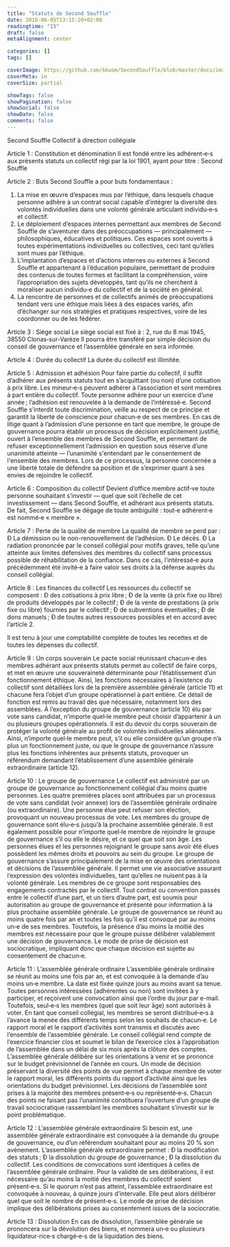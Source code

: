 ```yaml
---
title: "Statuts de Second Souffle"
date: 2018-06-05T13:15:20+02:00
readingtime: "15"
draft: false
metaAlignment: center

categories: []
tags: []

coverImage: https://github.com/kkuom/SecondSouffle/blob/master/docs/images/Post-header.jpg?raw=true
coverMeta: in
coverSize: partial

showTags: false
showPagination: false
showSocial: false
showDate: false
comments: false
---
```

Second Souffle
Collectif à direction collégiale


Article 1 : Constitution et dénomination
Il est fondé entre les adhérent‑e‑s aux présents statuts un collectif régi par la loi 1901, ayant pour
titre : Second Souffle


Article 2 : Buts
Second Souffle a pour buts fondamentaux :
1.	La mise en œuvre d’espaces mus par l’éthique, dans lesquels chaque personne adhère à un contrat social capable d’intégrer la diversité des volontés individuelles dans une volonté générale articulant individu‑e‑s et collectif.
2.	Le déploiement d’espaces internes permettant aux membres de Second Souffle de s’aventurer dans des préoccupations — principalement — philosophiques, éducatives et politiques. Ces espaces sont ouverts à toutes expérimentations individuelles ou collectives, ceci tant qu’elles sont mues par l’éthique.
3.	L’implantation d’espaces et d’actions internes ou externes à Second Souffle et appartenant à l’éducation populaire, permettant de produire des contenus de toutes formes et facilitant la compréhension, voire l’appropriation des sujets développés, tant qu’ils ne cherchent à moraliser aucun individu‑e du collectif et de la société en général.
4.	La rencontre de personnes et de collectifs animés de préoccupations tendant vers une éthique mais liées à des espaces variés, afin d’échanger sur nos stratégies et pratiques respectives, voire de les coordonner ou de les fédérer.


Article 3 : Siège social
Le siège social est fixé à : 2, rue du 8 mai 1945, 38550 Clonas‑sur‑Varèze
Il pourra être transféré par simple décision du conseil de gouvernance et l’assemblée générale en
sera informée.


Article 4 : Durée du collectif
La durée du collectif est illimitée.


Article 5 : Admission et adhésion
Pour faire partie du collectif, il suffit d’adhérer aux présents statuts tout en s’acquittant (ou non) d’une cotisation à prix libre. Les mineur‑e‑s peuvent adhérer à l’association et sont membres à part entière du collectif. Toute personne adhère pour un exercice d’une année ; l’adhésion est renouvelée à la demande de l’intéressé‑e.
Second Souffle s’interdit toute discrimination, veille au respect de ce principe et garantit la liberté de conscience pour chacun‑e de ses membres. En cas de litige quant à l’admission d’une personne en tant que membre, le groupe de gouvernance pourra établir un processus de décision explicitement justifié, ouvert à l’ensemble des membres de Second Souffle, et permettant de refuser exceptionnellement l’admission en question sous réserve d’une unanimité atteinte — l’unanimité s'entendant par le consentement de l'ensemble des membres. Lors de ce processus, la personne concernée a une liberté totale de défendre sa position et de s’exprimer quant à ses envies de rejoindre le collectif.

Article 6 : Composition du collectif
Devient d’office membre actif‑ve toute personne souhaitant s’investir — quel que soit l’échelle de cet investissement — dans Second Souffle, et adhérant aux présents statuts. De fait, Second Souffle se dégage de toute ambiguïté : tout‑e adhérent‑e est nommé‑e « membre ».


Article 7 : Perte de la qualité de membre
La qualité de membre se perd par :
Ð	La démission ou le non-renouvellement de l’adhésion.
Ð	Le décès.
Ð	La radiation prononcée par le conseil collégial pour motifs graves, telle qu’une atteinte aux limites défensives des membres du collectif sans processus possible de réhabilitation de la confiance. Dans ce cas, l’intéressé‑e aura précédemment été invité‑e à faire valoir ses droits à la défense auprès du conseil collégial.

Article 8 : Les finances du collectif
Les ressources du collectif se composent :
Ð	des cotisations à prix libre ;
Ð	de la vente (à prix fixe ou libre) de produits développés par le collectif ;
Ð	de la vente de prestations (à prix fixe ou libre) fournies par le collectif ;
Ð	de subventions éventuelles ;
Ð	de dons manuels ;
Ð	de toutes autres ressources possibles et en accord avec l’article 2.

Il est tenu à jour une comptabilité complète de toutes les recettes et de toutes les dépenses du collectif.


Article 9 : Un corps souverain
Le pacte social réunissant chacun‑e des membres adhérant aux présents statuts permet au collectif de faire corps, et met en œuvre une souveraineté déterminante pour l’établissement d’un fonctionnement éthique. Ainsi, les fonctions nécessaires à l’existence du collectif sont détaillées lors de la première assemblée générale (article 11) et chacune fera l’objet d’un groupe opérationnel à part entière. Ce détail de fonction est remis au travail dès que nécessaire, notamment lors des assemblées. À l’exception du groupe de gouvernance (article 10) élu par vote sans candidat, n’importe quel‑le membre peut choisir d’appartenir à un ou plusieurs groupes opérationnels.
Il est du devoir du corps souverain de protéger la volonté générale au profit de volontés individuelles aliénantes. Ainsi, n’importe quel‑le membre peut, s’il ou elle considère qu’un groupe n’a plus un fonctionnement juste, ou que le groupe de gouvernance n’assure plus les fonctions inhérentes aux présents statuts, provoquer un référendum demandant l’établissement d’une assemblée générale extraordinaire (article 12).


Article 10 : Le groupe de gouvernance
Le collectif est administré par un groupe de gouvernance au fonctionnement collégial d’au moins quatre personnes. Les quatre premières places sont attribuées par un processus de vote sans candidat (voir annexe) lors de l’assemblée générale ordinaire (ou extraordinaire). Une personne élue peut refuser son élection, provoquant un nouveau processus de vote. Les membres du groupe de gouvernance sont élu‑e‑s jusqu’à la prochaine assemblée générale.
Il est également possible pour n’importe quel‑le membre de rejoindre le groupe de gouvernance s’il ou elle le désire, et ce quel que soit son âge. Les personnes élues et les personnes rejoignant le groupe sans avoir été élues possèdent les mêmes droits et pouvoirs au sein du groupe.
Le groupe de gouvernance s’assure principalement de la mise en œuvre des orientations et décisions de l’assemblée générale. Il permet une vie associative assurant l’expression des volontés individuelles, tant qu’elles ne nuisent pas à la volonté générale. Les membres de ce groupe sont responsables des engagements contractés par le collectif. Tout contrat ou convention passés entre le collectif d’une part, et un tiers d’autre part, est soumis pour autorisation au groupe de gouvernance et présenté pour information à la plus prochaine assemblée générale.
Le groupe de gouvernance se réunit au moins quatre fois par an et toutes les fois qu’il est convoqué par au moins un‑e de ses membres. Toutefois, la présence d’au moins la moitié des membres est nécessaire pour que le groupe puisse délibérer valablement une décision de gouvernance. Le mode de prise de décision est sociocratique, impliquant donc que chaque décision est sujette au consentement de chacun‑e.


Article 11 : L’assemblée générale ordinaire
L’assemblée générale ordinaire se réunit au moins une fois par an, et est convoquée à la demande d’au moins un‑e membre. La date est fixée quinze jours au moins avant sa tenue. Toutes personnes intéressées (adhérentes ou non) sont invitées à y participer, et reçoivent une convocation ainsi que l’ordre du jour par e-mail. Toutefois, seul‑e‑s les membres (quel que soit leur âge) sont autorisés à voter.
En tant que conseil collégial, les membres se seront distribué‑e‑s à l’avance la menée des différents temps selon les souhaits de chacun‑e.
Le rapport moral et le rapport d’activités sont transmis et discutés avec l’ensemble de l’assemblée générale. Le conseil collégial rend compte de l’exercice financier clos et soumet le bilan de l’exercice clos à l’approbation de l’assemblée dans un délai de six mois après la clôture des comptes. L’assemblée générale délibère sur les orientations à venir et se prononce sur le budget prévisionnel de l’année en cours.
Un mode de décision préservant la diversité des points de vue permet à chaque membre de voter le rapport moral, les différents points du rapport d’activité ainsi que les orientations du budget prévisionnel. Les décisions de l’assemblée sont prises à la majorité des membres présent‑e‑s ou représenté‑e‑s. Chacun des points ne faisant pas l’unanimité constituera l’ouverture d’un groupe de travail sociocratique rassemblant les membres souhaitant s’investir sur le point problématique.


Article 12 : L’assemblée générale extraordinaire
Si besoin est, une assemblée générale extraordinaire est convoquée à la demande du groupe de gouvernance, ou d’un référendum souhaitant pour au moins 20 % son avènement. L’assemblée générale extraordinaire permet :
Ð	la modification des statuts ;
Ð	la dissolution du groupe de gouvernance ;
Ð	la dissolution du collectif.
Les conditions de convocations sont identiques à celles de l’assemblée générale ordinaire. Pour la validité de ses délibérations, il est nécessaire qu’au moins la moitié des membres du collectif soient présent‑e‑s. Si le quorum n’est pas atteint, l’assemblée extraordinaire est convoquée à nouveau, à quinze jours d’intervalle. Elle peut alors délibérer quel que soit le nombre de présent‑e‑s. Le mode de prise de décision implique des délibérations prises au consentement issues de la sociocratie.


Article 13 : Dissolution
En cas de dissolution, l’assemblée générale se prononcera sur la dévolution des biens, et nommera un‑e ou plusieurs liquidateur‑rice‑s chargé‑e‑s de la liquidation des biens.
